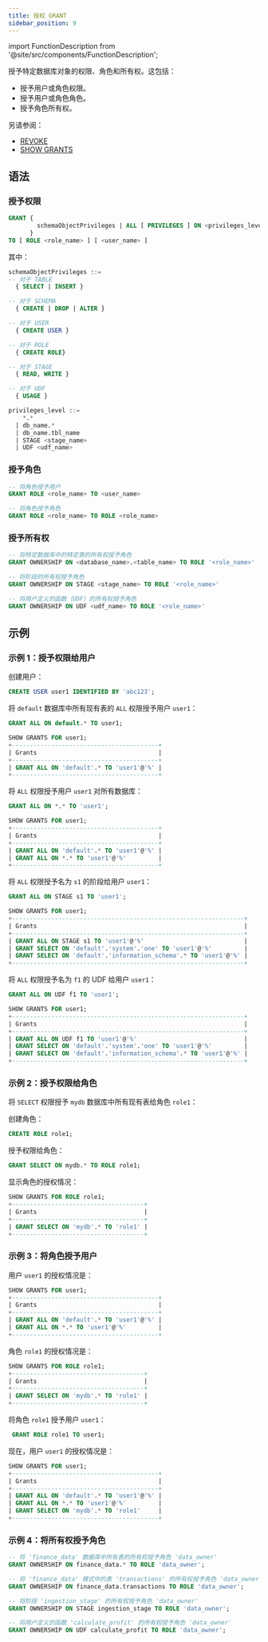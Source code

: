 ```yaml
---
title: 授权 GRANT
sidebar_position: 9
---
```


import FunctionDescription from '@site/src/components/FunctionDescription';

<FunctionDescription description="引入或更新版本：v1.2.275"/>

授予特定数据库对象的权限、角色和所有权。这包括：

- 授予用户或角色权限。
- 授予用户或角色角色。
- 授予角色所有权。

另请参阅：

- [REVOKE](11-revoke.md)
- [SHOW GRANTS](22-show-grants.md)

## 语法

### 授予权限

```sql
GRANT {
        schemaObjectPrivileges | ALL [ PRIVILEGES ] ON <privileges_level>
      }
TO [ ROLE <role_name> ] [ <user_name> ]
```

其中：

```sql
schemaObjectPrivileges ::=
-- 对于 TABLE
  { SELECT | INSERT }

-- 对于 SCHEMA
  { CREATE | DROP | ALTER }

-- 对于 USER
  { CREATE USER }

-- 对于 ROLE
  { CREATE ROLE}

-- 对于 STAGE
  { READ, WRITE }

-- 对于 UDF
  { USAGE }
```

```sql
privileges_level ::=
    *.*
  | db_name.*
  | db_name.tbl_name
  | STAGE <stage_name>
  | UDF <udf_name>
```

### 授予角色

```sql
-- 将角色授予用户
GRANT ROLE <role_name> TO <user_name>

-- 将角色授予角色
GRANT ROLE <role_name> TO ROLE <role_name>
```

### 授予所有权

```sql
-- 将特定数据库中的特定表的所有权授予角色
GRANT OWNERSHIP ON <database_name>.<table_name> TO ROLE '<role_name>'

-- 将阶段的所有权授予角色
GRANT OWNERSHIP ON STAGE <stage_name> TO ROLE '<role_name>'

-- 将用户定义的函数（UDF）的所有权授予角色
GRANT OWNERSHIP ON UDF <udf_name> TO ROLE '<role_name>'
```

## 示例

### 示例 1：授予权限给用户

创建用户：

```sql
CREATE USER user1 IDENTIFIED BY 'abc123';
```

将 `default` 数据库中所有现有表的 `ALL` 权限授予用户 `user1`：

```sql
GRANT ALL ON default.* TO user1;
```

```sql
SHOW GRANTS FOR user1;
+-----------------------------------------+
| Grants                                  |
+-----------------------------------------+
| GRANT ALL ON 'default'.* TO 'user1'@'%' |
+-----------------------------------------+
```

将 `ALL` 权限授予用户 `user1` 对所有数据库：

```sql
GRANT ALL ON *.* TO 'user1';
```

```sql
SHOW GRANTS FOR user1;
+-----------------------------------------+
| Grants                                  |
+-----------------------------------------+
| GRANT ALL ON 'default'.* TO 'user1'@'%' |
| GRANT ALL ON *.* TO 'user1'@'%'         |
+-----------------------------------------+
```

将 `ALL` 权限授予名为 `s1` 的阶段给用户 `user1`：

```sql
GRANT ALL ON STAGE s1 TO 'user1';
```

```sql
SHOW GRANTS FOR user1;
+-----------------------------------------------------------------+
| Grants                                                          |
+-----------------------------------------------------------------+
| GRANT ALL ON STAGE s1 TO 'user1'@'%'                            |
| GRANT SELECT ON 'default'.'system'.'one' TO 'user1'@'%'         |
| GRANT SELECT ON 'default'.'information_schema'.* TO 'user1'@'%' |
+-----------------------------------------------------------------+
```

将 `ALL` 权限授予名为 `f1` 的 UDF 给用户 `user1`：

```sql
GRANT ALL ON UDF f1 TO 'user1';
```

```sql
SHOW GRANTS FOR user1;
+-----------------------------------------------------------------+
| Grants                                                          |
+-----------------------------------------------------------------+
| GRANT ALL ON UDF f1 TO 'user1'@'%'                              |
| GRANT SELECT ON 'default'.'system'.'one' TO 'user1'@'%'         |
| GRANT SELECT ON 'default'.'information_schema'.* TO 'user1'@'%' |
+-----------------------------------------------------------------+
```

### 示例 2：授予权限给角色

将 `SELECT` 权限授予 `mydb` 数据库中所有现有表给角色 `role1`：

创建角色：

```sql
CREATE ROLE role1;
```

授予权限给角色：

```sql
GRANT SELECT ON mydb.* TO ROLE role1;
```

显示角色的授权情况：

```sql
SHOW GRANTS FOR ROLE role1;
+-------------------------------------+
| Grants                              |
+-------------------------------------+
| GRANT SELECT ON 'mydb'.* TO 'role1' |
+-------------------------------------+
```

### 示例 3：将角色授予用户

用户 `user1` 的授权情况是：

```sql
SHOW GRANTS FOR user1;
+-----------------------------------------+
| Grants                                  |
+-----------------------------------------+
| GRANT ALL ON 'default'.* TO 'user1'@'%' |
| GRANT ALL ON *.* TO 'user1'@'%'         |
+-----------------------------------------+
```

角色 `role1` 的授权情况是：

```sql
SHOW GRANTS FOR ROLE role1;
+-------------------------------------+
| Grants                              |
+-------------------------------------+
| GRANT SELECT ON 'mydb'.* TO 'role1' |
+-------------------------------------+
```

将角色 `role1` 授予用户 `user1`：

```sql
 GRANT ROLE role1 TO user1;
```

现在，用户 `user1` 的授权情况是：

```sql
SHOW GRANTS FOR user1;
+-----------------------------------------+
| Grants                                  |
+-----------------------------------------+
| GRANT ALL ON 'default'.* TO 'user1'@'%' |
| GRANT ALL ON *.* TO 'user1'@'%'         |
| GRANT SELECT ON 'mydb'.* TO 'role1'     |
+-----------------------------------------+
```

### 示例 4：将所有权授予角色

```sql
-- 将 'finance_data' 数据库中所有表的所有权授予角色 'data_owner'
GRANT OWNERSHIP ON finance_data.* TO ROLE 'data_owner';

-- 将 'finance_data' 模式中的表 'transactions' 的所有权授予角色 'data_owner'
GRANT OWNERSHIP ON finance_data.transactions TO ROLE 'data_owner';

-- 将阶段 'ingestion_stage' 的所有权授予角色 'data_owner'
GRANT OWNERSHIP ON STAGE ingestion_stage TO ROLE 'data_owner';

-- 将用户定义的函数 'calculate_profit' 的所有权授予角色 'data_owner'
GRANT OWNERSHIP ON UDF calculate_profit TO ROLE 'data_owner';
```
